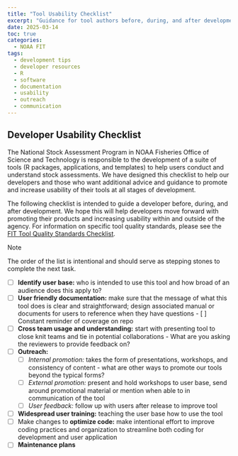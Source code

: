 ```yaml
---
title: "Tool Usability Checklist"
excerpt: "Guidance for tool authors before, during, and after development to help promote usability of their tool long term."
date: 2025-03-14
toc: true
categories:
  - NOAA FIT
tags:
  - development tips
  - developer resources
  - R
  - software
  - documentation
  - usability
  - outreach
  - communication
---
```


## Developer Usability Checklist

The National Stock Assessment Program in NOAA Fisheries Office of Science and 
Technology is responsible to the development of a suite of tools (R packages, 
applications, and templates) to help users conduct and understand stock 
assessments. We have designed this checklist to help our developers and those 
who want additional advice and guidance to promote and increase usability of 
their tools at all stages of development.

The following checklist is intended to guide a developer before, during, and 
after development. We hope this will help developers move forward with promoting 
their products and increasing usability within and outside of the agency. For 
information on specific tool quality standards, please see the [FIT Tool Quality 
Standards Checklist](https://noaa-fisheries-integrated-toolbox.github.io/resources/noaa%20fit/tool-quality-reviewer-checklists/). 

>[!Note]
> The order of the list is intentional and should serve as stepping stones to complete the next task.

- [ ] **Identify user base:** who is intended to use this tool and how broad of an audience does this apply to?
- [ ] **User friendly documentation:** make sure that the message of what this tool does is clear and straightforward; design associated manual or documents for users to reference when they have questions
      - [ ] Constant reminder of coverage on repo
- [ ] **Cross team usage and understanding:** start with presenting tool to close knit teams and tie in potential collaborations
      - What are you asking the reviewers to provide feedback on?
- [ ] **Outreach:**
    - [ ] *Internal promotion:* takes the form of presentations, workshops, and consistency of content - what are other ways to promote our tools beyond the typical forms?
    - [ ] *External promotion:* present and hold workshops to user base, send around promotional material or mention when able to in communication of the tool
    - [ ] *User feedback:* follow up with users after release to improve tool
- [ ] **Widespread user training:** teaching the user base how to use the tool
- [ ] Make changes to **optimize code:** make intentional effort to improve coding practices and organization to streamline both coding for development and user application
- [ ] **Maintenance plans**
